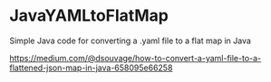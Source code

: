 # JavaYAMLtoFlatMap
Simple Java code for converting a .yaml file to a flat map in Java

https://medium.com/@dsouvage/how-to-convert-a-yaml-file-to-a-flattened-json-map-in-java-658095e66258
